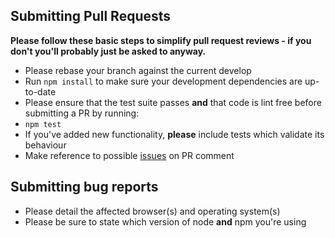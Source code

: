 ## Submitting Pull Requests

**Please follow these basic steps to simplify pull request reviews - if you don't you'll probably just be asked to anyway.**

* Please rebase your branch against the current develop
* Run ```npm install``` to make sure your development dependencies are up-to-date
* Please ensure that the test suite passes **and** that code is lint free before submitting a PR by running:
 * ```npm test```
* If you've added new functionality, **please** include tests which validate its behaviour
* Make reference to possible [issues](https://github.com/Neulinet/cymplar-app.git/issues) on PR comment

## Submitting bug reports

* Please detail the affected browser(s) and operating system(s)
* Please be sure to state which version of node **and** npm you're using